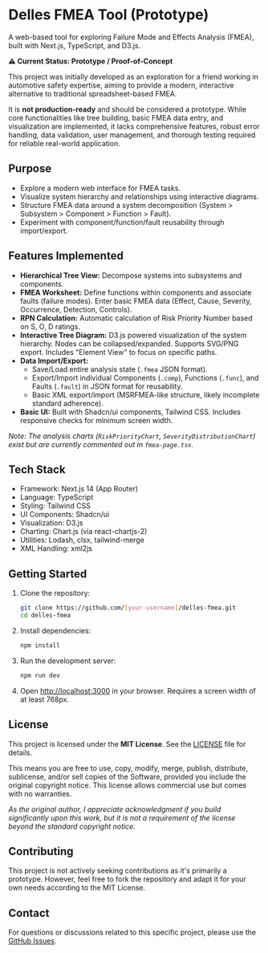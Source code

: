 # Delles FMEA Tool (Prototype)

A web-based tool for exploring Failure Mode and Effects Analysis (FMEA), built with Next.js, TypeScript, and D3.js.

**⚠️ Current Status: Prototype / Proof-of-Concept**

This project was initially developed as an exploration for a friend working in automotive safety expertise, aiming to provide a modern, interactive alternative to traditional spreadsheet-based FMEA.

It is **not production-ready** and should be considered a prototype. While core functionalities like tree building, basic FMEA data entry, and visualization are implemented, it lacks comprehensive features, robust error handling, data validation, user management, and thorough testing required for reliable real-world application.

## Purpose

-   Explore a modern web interface for FMEA tasks.
-   Visualize system hierarchy and relationships using interactive diagrams.
-   Structure FMEA data around a system decomposition (System > Subsystem > Component > Function > Fault).
-   Experiment with component/function/fault reusability through import/export.

## Features Implemented

-   **Hierarchical Tree View:** Decompose systems into subsystems and components.
-   **FMEA Worksheet:** Define functions within components and associate faults (failure modes). Enter basic FMEA data (Effect, Cause, Severity, Occurrence, Detection, Controls).
-   **RPN Calculation:** Automatic calculation of Risk Priority Number based on S, O, D ratings.
-   **Interactive Tree Diagram:** D3.js powered visualization of the system hierarchy. Nodes can be collapsed/expanded. Supports SVG/PNG export. Includes "Element View" to focus on specific paths.
-   **Data Import/Export:**
    -   Save/Load entire analysis state (`.fmea` JSON format).
    -   Export/Import individual Components (`.comp`), Functions (`.func`), and Faults (`.fault`) in JSON format for reusability.
    -   Basic XML export/import (MSRFMEA-like structure, likely incomplete standard adherence).
-   **Basic UI:** Built with Shadcn/ui components, Tailwind CSS. Includes responsive checks for minimum screen width.

_Note: The analysis charts (`RiskPriorityChart`, `SeverityDistributionChart`) exist but are currently commented out in `fmea-page.tsx`._

## Tech Stack

-   Framework: Next.js 14 (App Router)
-   Language: TypeScript
-   Styling: Tailwind CSS
-   UI Components: Shadcn/ui
-   Visualization: D3.js
-   Charting: Chart.js (via react-chartjs-2)
-   Utilities: Lodash, clsx, tailwind-merge
-   XML Handling: xml2js

## Getting Started

1.  Clone the repository:
    ```bash
    git clone https://github.com/[your-username]/delles-fmea.git
    cd delles-fmea
    ```
2.  Install dependencies:
    ```bash
    npm install
    ```
3.  Run the development server:
    ```bash
    npm run dev
    ```
4.  Open [http://localhost:3000](http://localhost:3000) in your browser. Requires a screen width of at least 768px.

## License

This project is licensed under the **MIT License**. See the [LICENSE](LICENSE) file for details.

This means you are free to use, copy, modify, merge, publish, distribute, sublicense, and/or sell copies of the Software, provided you include the original copyright notice. This license allows commercial use but comes with no warranties.

_As the original author, I appreciate acknowledgment if you build significantly upon this work, but it is not a requirement of the license beyond the standard copyright notice._

## Contributing

This project is not actively seeking contributions as it's primarily a prototype. However, feel free to fork the repository and adapt it for your own needs according to the MIT License.

## Contact

For questions or discussions related to this specific project, please use the [GitHub Issues](https://github.com/[your-username]/delles-fmea/issues).
